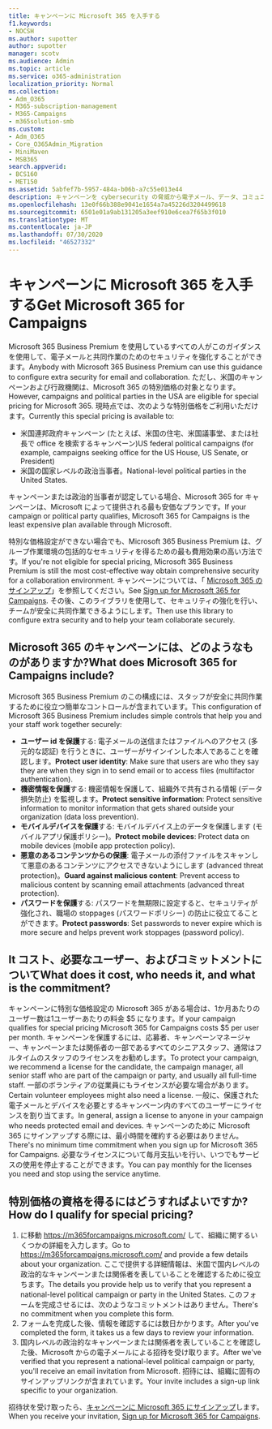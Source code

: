 ```yaml
---
title: キャンペーンに Microsoft 365 を入手する
f1.keywords:
- NOCSH
ms.author: supotter
author: supotter
manager: scotv
ms.audience: Admin
ms.topic: article
ms.service: o365-administration
localization_priority: Normal
ms.collection:
- Adm_O365
- M365-subscription-management
- M365-Campaigns
- m365solution-smb
ms.custom:
- Adm_O365
- Core_O365Admin_Migration
- MiniMaven
- MSB365
search.appverid:
- BCS160
- MET150
ms.assetid: 5abfef7b-5957-484a-b06b-a7c55e013e44
description: キャンペーンを cybersecurity の脅威から電子メール、データ、コミュニケーションに保護できるように、Microsoft 365 をキャンペーンに対して取得します。
ms.openlocfilehash: 13e0f66b388e9041e1654a7a45226d3204499618
ms.sourcegitcommit: 6501e01a9ab131205a3eef910e6cea7f65b3f010
ms.translationtype: MT
ms.contentlocale: ja-JP
ms.lasthandoff: 07/30/2020
ms.locfileid: "46527332"
---
```

# <a name="get-microsoft-365-for-campaigns"></a><span data-ttu-id="50dbb-103">キャンペーンに Microsoft 365 を入手する</span><span class="sxs-lookup"><span data-stu-id="50dbb-103">Get Microsoft 365 for Campaigns</span></span>

<span data-ttu-id="50dbb-104">Microsoft 365 Business Premium を使用しているすべての人がこのガイダンスを使用して、電子メールと共同作業のためのセキュリティを強化することができます。</span><span class="sxs-lookup"><span data-stu-id="50dbb-104">Anybody with Microsoft 365 Business Premium can use this guidance to configure extra security for email and collaboration.</span></span> <span data-ttu-id="50dbb-105">ただし、米国のキャンペーンおよび行政機関は、Microsoft 365 の特別価格の対象となります。</span><span class="sxs-lookup"><span data-stu-id="50dbb-105">However, campaigns and political parties in the USA are eligible for special pricing for Microsoft 365.</span></span> <span data-ttu-id="50dbb-106">現時点では、次のような特別価格をご利用いただけます。</span><span class="sxs-lookup"><span data-stu-id="50dbb-106">Currently this special pricing is available to:</span></span>
- <span data-ttu-id="50dbb-107">米国連邦政府キャンペーン (たとえば、米国の住宅、米国議事堂、または社長で office を検索するキャンペーン)</span><span class="sxs-lookup"><span data-stu-id="50dbb-107">US federal political campaigns (for example, campaigns seeking office for the US House, US Senate, or President)</span></span>
- <span data-ttu-id="50dbb-108">米国の国家レベルの政治当事者。</span><span class="sxs-lookup"><span data-stu-id="50dbb-108">National-level political parties in the United States.</span></span>

<span data-ttu-id="50dbb-109">キャンペーンまたは政治的当事者が認定している場合、Microsoft 365 for キャンペーンは、Microsoft によって提供される最も安価なプランです。</span><span class="sxs-lookup"><span data-stu-id="50dbb-109">If your campaign or political party qualifies, Microsoft 365 for Campaigns is the least expensive plan available through Microsoft.</span></span>  

<span data-ttu-id="50dbb-110">特別な価格設定ができない場合でも、Microsoft 365 Business Premium は、グループ作業環境の包括的なセキュリティを得るための最も費用効果の高い方法です。</span><span class="sxs-lookup"><span data-stu-id="50dbb-110">If you're not eligible for special pricing, Microsoft 365 Business Premium is still the most cost-effective way obtain comprehensive security for a collaboration environment.</span></span> <span data-ttu-id="50dbb-111">キャンペーンについては、「 [Microsoft 365 のサインアップ](m365-campaigns-sign-up.md)」を参照してください。</span><span class="sxs-lookup"><span data-stu-id="50dbb-111">See [Sign up for Microsoft 365 for Campaigns](m365-campaigns-sign-up.md).</span></span> <span data-ttu-id="50dbb-112">その後、このライブラリを使用して、セキュリティの強化を行い、チームが安全に共同作業できるようにします。</span><span class="sxs-lookup"><span data-stu-id="50dbb-112">Then use this library to configure extra security and to help your team collaborate securely.</span></span> 

## <a name="what-does-microsoft-365-for-campaigns-include"></a><span data-ttu-id="50dbb-113">Microsoft 365 のキャンペーンには、どのようなものがありますか?</span><span class="sxs-lookup"><span data-stu-id="50dbb-113">What does Microsoft 365 for Campaigns include?</span></span>
<span data-ttu-id="50dbb-114">Microsoft 365 Business Premium のこの構成には、スタッフが安全に共同作業するために役立つ簡単なコントロールが含まれています。</span><span class="sxs-lookup"><span data-stu-id="50dbb-114">This configuration of Microsoft 365 Business Premium includes simple controls that help you and your staff work together securely:</span></span> 
- <span data-ttu-id="50dbb-115">**ユーザー id を保護**する: 電子メールの送信またはファイルへのアクセス (多元的な認証) を行うときに、ユーザーがサインインした本人であることを確認します。</span><span class="sxs-lookup"><span data-stu-id="50dbb-115">**Protect user identity**: Make sure that users are who they say they are when they sign in to send email or to access files (multifactor authentication).</span></span>
- <span data-ttu-id="50dbb-116">**機密情報を保護**する: 機密情報を保護して、組織外で共有される情報 (データ損失防止) を監視します。</span><span class="sxs-lookup"><span data-stu-id="50dbb-116">**Protect sensitive information**: Protect sensitive information to monitor information that gets shared outside your organization (data loss prevention).</span></span>
- <span data-ttu-id="50dbb-117">**モバイルデバイスを保護**する: モバイルデバイス上のデータを保護します (モバイルアプリ保護ポリシー)。</span><span class="sxs-lookup"><span data-stu-id="50dbb-117">**Protect mobile devices**: Protect data on mobile devices (mobile app protection policy).</span></span>
- <span data-ttu-id="50dbb-118">**悪意のあるコンテンツからの保護**: 電子メールの添付ファイルをスキャンして悪意のあるコンテンツにアクセスできないようにします (advanced threat protection)。</span><span class="sxs-lookup"><span data-stu-id="50dbb-118">**Guard against malicious content**: Prevent access to malicious content by scanning email attachments (advanced threat protection).</span></span>
- <span data-ttu-id="50dbb-119">**パスワードを保護**する: パスワードを無期限に設定すると、セキュリティが強化され、職場の stoppages (パスワードポリシー) の防止に役立てることができます。</span><span class="sxs-lookup"><span data-stu-id="50dbb-119">**Protect passwords**: Set passwords to never expire which is more secure and helps prevent work stoppages (password policy).</span></span> 


## <a name="what-does-it-cost-who-needs-it-and-what-is-the-commitment"></a><span data-ttu-id="50dbb-120">It コスト、必要なユーザー、およびコミットメントについて</span><span class="sxs-lookup"><span data-stu-id="50dbb-120">What does it cost, who needs it, and what is the commitment?</span></span>
<span data-ttu-id="50dbb-121">キャンペーンに特別な価格設定の Microsoft 365 がある場合は、1か月あたりのユーザー数は1ユーザーあたりの料金 $5 になります。</span><span class="sxs-lookup"><span data-stu-id="50dbb-121">If your campaign qualifies for special pricing Microsoft 365 for Campaigns costs $5 per user per month.</span></span> <span data-ttu-id="50dbb-122">キャンペーンを保護するには、応募者、キャンペーンマネージャー、キャンペーンまたは関係者の一部であるすべてのシニアスタッフ、通常はフルタイムのスタッフのライセンスをお勧めします。</span><span class="sxs-lookup"><span data-stu-id="50dbb-122">To protect your campaign, we recommend a license for the candidate, the campaign manager, all senior staff who are part of the campaign or party, and usually all full-time staff.</span></span> <span data-ttu-id="50dbb-123">一部のボランティアの従業員にもライセンスが必要な場合があります。</span><span class="sxs-lookup"><span data-stu-id="50dbb-123">Certain volunteer employees might also need a license.</span></span> <span data-ttu-id="50dbb-124">一般に、保護された電子メールとデバイスを必要とするキャンペーン内のすべてのユーザーにライセンスを割り当てます。</span><span class="sxs-lookup"><span data-stu-id="50dbb-124">In general, assign a license to anyone in your campaign who needs protected email and devices.</span></span>
<span data-ttu-id="50dbb-125">キャンペーンのために Microsoft 365 にサインアップする際には、最小時間を確約する必要はありません。</span><span class="sxs-lookup"><span data-stu-id="50dbb-125">There's no minimum time commitment when you sign up for Microsoft 365 for Campaigns.</span></span> <span data-ttu-id="50dbb-126">必要なライセンスについて毎月支払いを行い、いつでもサービスの使用を停止することができます。</span><span class="sxs-lookup"><span data-stu-id="50dbb-126">You can pay monthly for the licenses you need and stop using the service anytime.</span></span>

## <a name="how-do-i-qualify-for-special-pricing"></a><span data-ttu-id="50dbb-127">特別価格の資格を得るにはどうすればよいですか?</span><span class="sxs-lookup"><span data-stu-id="50dbb-127">How do I qualify for special pricing?</span></span>

1. <span data-ttu-id="50dbb-128">に移動 https://m365forcampaigns.microsoft.com/ して、組織に関するいくつかの詳細を入力します。</span><span class="sxs-lookup"><span data-stu-id="50dbb-128">Go to https://m365forcampaigns.microsoft.com/ and provide a few details about your organization.</span></span> <span data-ttu-id="50dbb-129">ここで提供する詳細情報は、米国で国内レベルの政治的なキャンペーンまたは関係者を表していることを確認するために役立ちます。</span><span class="sxs-lookup"><span data-stu-id="50dbb-129">The details you provide help us to verify that you represent a national-level political campaign or party in the United States.</span></span> <span data-ttu-id="50dbb-130">このフォームを完成させるには、次のようなコミットメントはありません。</span><span class="sxs-lookup"><span data-stu-id="50dbb-130">There's no commitment when you complete this form.</span></span> 
2. <span data-ttu-id="50dbb-131">フォームを完成した後、情報を確認するには数日かかります。</span><span class="sxs-lookup"><span data-stu-id="50dbb-131">After you've completed the form, it takes us a few days to review your information.</span></span> 
3. <span data-ttu-id="50dbb-132">国内レベルの政治的なキャンペーンまたは関係者を表していることを確認した後、Microsoft からの電子メールによる招待を受け取ります。</span><span class="sxs-lookup"><span data-stu-id="50dbb-132">After we've verified that you represent a national-level political campaign or party, you'll receive an email invitation from Microsoft.</span></span> <span data-ttu-id="50dbb-133">招待には、組織に固有のサインアップリンクが含まれています。</span><span class="sxs-lookup"><span data-stu-id="50dbb-133">Your invite includes a sign-up link specific to your organization.</span></span> 

<span data-ttu-id="50dbb-134">招待状を受け取ったら、[キャンペーンに Microsoft 365 にサインアップ](m365-campaigns-sign-up.md)します。</span><span class="sxs-lookup"><span data-stu-id="50dbb-134">When you receive your invitation, [Sign up for Microsoft 365 for Campaigns](m365-campaigns-sign-up.md).</span></span>


